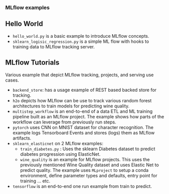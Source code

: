 ### MLflow examples

## Hello World
* `hello_world.py` is a basic example to introduce MLflow concepts.
* `sklearn_logisic_regression.py` is a simple ML flow with hooks to training data to MLflow 
tracking server.

## MLflow Tutorials
Various example that depict MLflow tracking, projects, and serving use cases.

* `backend_store`: has a usage example of REST based backed store for tracking.
* `h2o` depicts how MLflow can be use to track various random forest architectures to train models 
for predicting wine quality.
* `multistep_workflow` is an end-to-end of a data ETL and ML training pipeline built as an MLflow 
project. The example shows how parts of the workflow can leverage from previously run steps.
* `pytorch` uses CNN on MNIST dataset for character recognition. The example logs Tensorboard Events
and stores (logs) them as MLflow artifacts.
* `sklearn_elasticnet` on 2 MLflow examples:
   * `train_diabetes.py` : Uses the sklearn Diabetes dataset to predict diabetes progression 
   using ElasticNet.
   * `wine_quality` is an example for MLflow projects. This uses the previously mentioned Wine 
   Quality dataset and uses Elastic Net to predict quality. The example uses `MLproject` to setup a 
   conda environment, define parameter types and defaults, entry point for training ... etc.
* `tensorflow` is an end-to-end one run example from train to predict.
